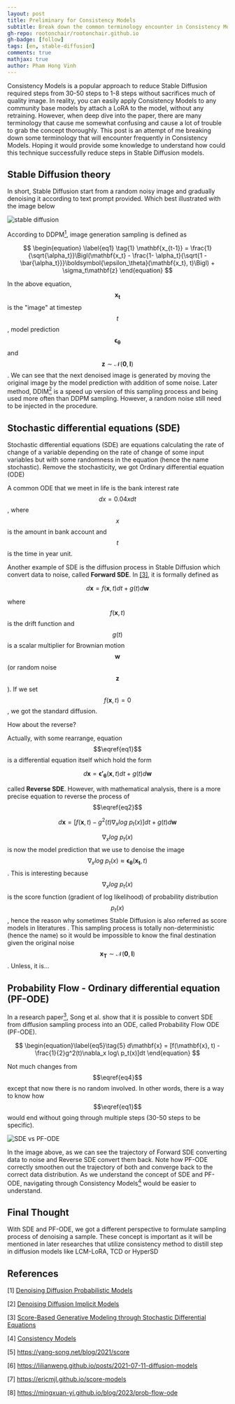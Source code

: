 ```yaml
---
layout: post
title: Preliminary for Consistency Models
subtitle: Break down the common terminology encounter in Consistency Models
gh-repo: rootonchair/rootonchair.github.io
gh-badge: [follow]
tags: [en, stable-diffusion]
comments: true
mathjax: true
author: Pham Hong Vinh
---
```


Consistency Models is a popular approach to reduce Stable Diffusion required steps from 30-50 steps to 1-8 steps without sacrifices much of quality image. In reality, you can easily apply Consistency Models to any community base models by attach a LoRA to the model, without any retraining. However, when deep dive into the paper, there are many terminology that cause me somewhat confusing and cause a lot of trouble to grab the concept thoroughly. 
This post is an attempt of me breaking down some terminology that will encounter frequently in Consistency Models. Hoping it would provide some knowledge to understand how could this technique successfully reduce steps in Stable Diffusion models.


## Stable Diffusion theory

In short, Stable Diffusion start from a random noisy image and gradually denoising it according to text prompt provided. Which best illustrated with the image below

![stable diffusion](https://i.imgur.com/2uC8rYJ.png)

According to DDPM[<sup>1</sup>](#1), image generation sampling is defined as

$$
\begin{equation} \label{eq1} \tag{1}
\mathbf{x_{t-1}} = \frac{1}{\sqrt{\alpha_t}}\Bigl(\mathbf{x_t} - \frac{1- \alpha_t}{\sqrt{1 -\bar{\alpha_t}}}\boldsymbol{\epsilon_\theta}(\mathbf{x_t}, t)\Bigl) + \sigma_t\mathbf{z} 
\end{equation}
$$

In the above equation, $$\mathbf{x_t}$$ is the "image" at timestep $$t$$, model prediction $$\boldsymbol{\epsilon_\theta}$$ and $$\mathbf{z}\sim \mathcal{N}(\mathbf{0},\,\mathbf{I})$$. We can see that the next denoised image is generated by moving the original image by the model prediction with addition of some noise. Later method, DDIM[<sup>2</sup>](#2) is a speed up version of this sampling process and being used more often than DDPM sampling. However, a random noise still need to be injected in the procedure.


## Stochastic differential equations (SDE)

Stochastic differential equations (SDE) are equations calculating the rate of change of a variable depending on the rate of change of some input variables but with some randomness in the equation (hence the name stochastic). Remove the stochasticity, we got Ordinary differential equation (ODE)

A common ODE that we meet in life is the bank interest rate $$dx = 0.04xdt$$, where $$x$$ is the amount in bank account and $$t$$ is the time in year unit.

Another example of SDE is the diffusion process in Stable Diffusion which convert data to noise, called **Forward SDE**. In [[3]](#3), it is formally defined as

$$
\begin{equation}\label{eq2}\tag{2}
d\mathbf{x} = f(\mathbf{x}, t)dt + g(t)d\mathbf{w}
\end{equation}
$$

where $$f(\mathbf{x}, t)$$ is the drift function and $$g(t)$$ is a scalar multiplier for Brownian motion $$\mathbf{w}$$ (or random noise $$\mathbf{z}$$). If we set $$f(\mathbf{x}, t)=0$$, we got the standard diffusion.

How about the reverse?

Actually, with some rearrange, equation $$\eqref{eq1}$$ is a differential equation itself which hold the form

$$
\begin{equation}\label{eq3}\tag{3}
d\mathbf{x} = \boldsymbol{\epsilon'_\theta}(\mathbf{x}, t)dt + g(t)d\mathbf{w}
\end{equation}
$$

called **Reverse SDE**. However, with mathematical analysis, there is a more precise equation to reverse the process of $$\eqref{eq2}$$

$$
\begin{equation}\label{eq4}\tag{4}
d\mathbf{x} = [f(\mathbf{x}, t) - g^2(t)\nabla_x log\ p_t(x)]dt + g(t)d\mathbf{w}
\end{equation}
$$

$$\nabla_x log\ p_t(x)$$ is now the model prediction that we use to denoise the image $$\nabla_x log\ p_t(x) \approx \boldsymbol{\epsilon_\theta}(\mathbf{x_t}, t)$$. This is interesting because $$\nabla_x log\ p_t(x)$$ is the score function (gradient of log likelihood) of probability distribution $$p_t(x)$$, hence the reason why sometimes Stable Diffusion is also referred as score models in literatures . 
This sampling process is totally non-deterministic (hence the name) so it would be impossible to know the final destination given the original noise $$\mathbf{x_T} \sim \mathcal{N}(\mathbf{0}, \mathbf{I})$$. Unless, it is...


## Probability Flow - Ordinary differential equation (PF-ODE)

In a research paper[<sup>3</sup>](#3), Song et al. show that it is possible to convert SDE from diffusion sampling process into an ODE, called Probability Flow ODE (PF-ODE). 

$$
\begin{equation}\label{eq5}\tag{5}
d\mathbf{x} = [f(\mathbf{x}, t) - \frac{1}{2}g^2(t)\nabla_x log\ p_t(x)]dt
\end{equation}
$$

Not much changes from $$\eqref{eq4}$$ except that now there is no random involved. In other words, there is a way to know how $$\eqref{eq1}$$ would end without going through multiple steps (30-50 steps to be specific).

![SDE vs PF-ODE](https://yang-song.net/assets/img/score/teaser.jpg)

In the image above, as we can see the trajectory of Forward SDE converting data to noise and Reverse SDE convert them back. Note how PF-ODE correctly smoothen out the trajectory of both and converge back to the correct data distribution. As we understand the concept of SDE and PF-ODE, navigating through Consistency Models[<sup>4</sup>](#4) would be easier to understand.

## Final Thought

With SDE and PF-ODE, we got a different perspective to formulate sampling process of denoising a sample. These concept is important as it will be mentioned in later researches that utilize consistency method to distill step in diffusion models like LCM-LoRA, TCD or HyperSD

## References
<a id="1">[1]</a> [Denoising Diffusion Probabilistic Models](https://arxiv.org/abs/2006.11239)

<a id="2">[2]</a> [Denoising Diffusion Implicit Models](https://arxiv.org/abs/2010.02502)

<a id="3">[3]</a> [Score-Based Generative Modeling through Stochastic Differential Equations](https://arxiv.org/abs/2011.13456)

<a id="4">[4]</a> [Consistency Models](https://arxiv.org/abs/2303.01469)

<a id="5">[5]</a> <https://yang-song.net/blog/2021/score>

<a id="6">[6]</a> <https://lilianweng.github.io/posts/2021-07-11-diffusion-models>

<a id="7">[7]</a> <https://ericmjl.github.io/score-models>

<a id="8">[8]</a> <https://mingxuan-yi.github.io/blog/2023/prob-flow-ode>